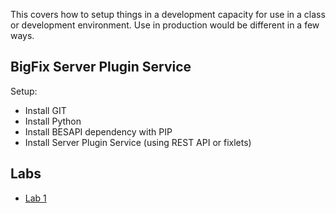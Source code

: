 
This covers how to setup things in a development capacity for use in a class or development environment. Use in production would be different in a few ways.

## BigFix Server Plugin Service

Setup:

- Install GIT
- Install Python
- Install BESAPI dependency with PIP
- Install Server Plugin Service (using REST API or fixlets)

## Labs

- [Lab 1](Lab_1)
